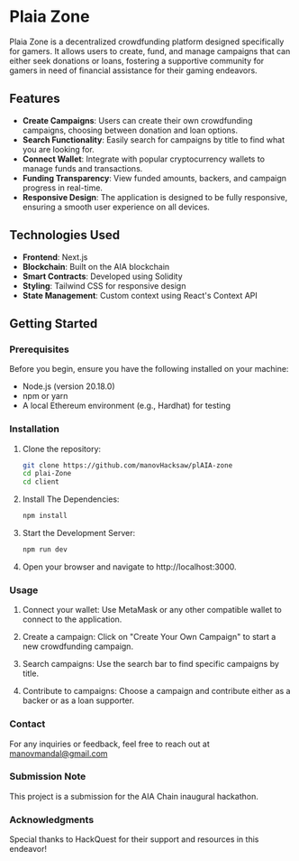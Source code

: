 # Plaia Zone

Plaia Zone is a decentralized crowdfunding platform designed specifically for gamers. It allows users to create, fund, and manage campaigns that can either seek donations or loans, fostering a supportive community for gamers in need of financial assistance for their gaming endeavors.

## Features

- **Create Campaigns**: Users can create their own crowdfunding campaigns, choosing between donation and loan options.
- **Search Functionality**: Easily search for campaigns by title to find what you are looking for.
- **Connect Wallet**: Integrate with popular cryptocurrency wallets to manage funds and transactions.
- **Funding Transparency**: View funded amounts, backers, and campaign progress in real-time.
- **Responsive Design**: The application is designed to be fully responsive, ensuring a smooth user experience on all devices.

## Technologies Used

- **Frontend**: Next.js
- **Blockchain**: Built on the AIA blockchain
- **Smart Contracts**: Developed using Solidity
- **Styling**: Tailwind CSS for responsive design
- **State Management**: Custom context using React's Context API

## Getting Started

### Prerequisites

Before you begin, ensure you have the following installed on your machine:

- Node.js (version 20.18.0)
- npm or yarn
- A local Ethereum environment (e.g., Hardhat) for testing

### Installation

1. Clone the repository:
   ```bash
   git clone https://github.com/manovHacksaw/plAIA-zone
   cd plai-Zone
   cd client

2. Install The Dependencies: 
     ```bash
   npm install
   
3. Start the Development Server: 
     ```bash
   npm run dev
   
4. Open your browser and navigate to http://localhost:3000.

### Usage

1. Connect your wallet: Use MetaMask or any other compatible wallet to connect to the application.

2. Create a campaign: Click on "Create Your Own Campaign" to start a new crowdfunding campaign.
3. Search campaigns: Use the search bar to find specific campaigns by title.
4. Contribute to campaigns: Choose a campaign and contribute either as a backer or as a loan supporter.

### Contact

For any inquiries or feedback, feel free to reach out at manovmandal@gmail.com

### Submission Note
This project is a submission for the AIA Chain inaugural hackathon.

### Acknowledgments
Special thanks to HackQuest for their support and resources in this endeavor!
